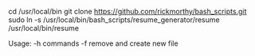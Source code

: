 
cd /usr/local/bin
git clone https://github.com/rickmorthy/bash_scripts.git
sudo ln -s /usr/local/bin/bash_scripts/resume_generator/resume /usr/local/bin/resume


Usage: 
  -h commands
  -f remove and create new file

